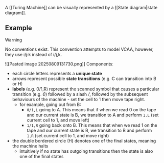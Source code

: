A [[Turing Machine]] can be visually represented by a [[State diagram|state diagram]].
## Example

> [!warning]
> No conventions exist. This convention attempts to model VCAA, however, they use i/j:k instead of i/j,k.

![[Pasted image 20250809131730.png]]
Components:
- each circle letters represents a **unique state**
- arrows represent possible **state transitions** (e.g. C can transition into B or H)
- **labels** (e.g. 0/1,R) represent the scanned symbol that causes a particular transition (e.g. _0_) followed by a slash _/_, followed by the subsequent behaviours of the machine - set the cell to 1 then move tape right.
	- for example, going out from B:
		- `0/1,L` going to A. This means that if when we read 0 on the tape and our current state is B, we transition to A and perform `1,L` (set current cell to 1, and move left)
		- `1/1,R` going back onto B. This means that when we read 1 on the tape and our current state is B, we transition to B and perform `1,R` (set current cell to 1, and move right)
- the double bordered circle (H) denotes one of the final states, meaning the machine halts
	- intuitively if no state has outgoing transitions then the state is also one of the final states